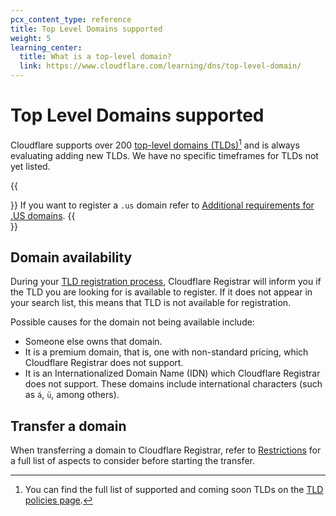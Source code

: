 ```yaml
---
pcx_content_type: reference
title: Top Level Domains supported
weight: 5
learning_center:
  title: What is a top-level domain?
  link: https://www.cloudflare.com/learning/dns/top-level-domain/
---
```


# Top Level Domains supported 

Cloudflare supports over 200 [top-level domains (TLDs)](https://www.cloudflare.com/learning/dns/top-level-domain/)[^1] and is always evaluating adding new TLDs. We have no specific timeframes for TLDs not yet listed.

[^1]: You can find the full list of supported and coming soon TLDs on the [TLD policies page](https://www.cloudflare.com/tld-policies/). 

{{<Aside type="note">}}
If you want to register a `.us` domain refer to  [Additional requirements for .US domains](/registrar/top-level-domains/us-domains/).
{{</Aside>}}

## Domain availability

During your [TLD registration process](/registrar/get-started/register-domain/#how-to-register-a-new-domain), Cloudflare Registrar will inform you if the TLD you are looking for is available to register. If it does not appear in your search list, this means that TLD is not available for registration.

Possible causes for the domain not being available include:

* Someone else owns that domain.
* It is a premium domain, that is, one with non-standard pricing, which Cloudflare Registrar does not support.
* It is an Internationalized Domain Name (IDN) which Cloudflare Registrar does not support. These domains include international characters (such as `á`, `ü`, among others).

## Transfer a domain

When transferring a domain to Cloudflare Registrar, refer to [Restrictions](/registrar/get-started/transfer-domain-to-cloudflare/#restrictions) for a full list of aspects to consider before starting the transfer.
